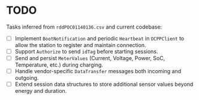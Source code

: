 # TODO

Tasks inferred from `rddPOC01140136.csv` and current codebase:

- [ ] Implement `BootNotification` and periodic `Heartbeat` in `OCPPClient` to allow the station to register and maintain connection.
- [ ] Support `Authorize` to send `idTag` before starting sessions.
- [ ] Send and persist `MeterValues` (Current, Voltage, Power, SoC, Temperature, etc.) during charging.
- [ ] Handle vendor-specific `DataTransfer` messages both incoming and outgoing.
- [ ] Extend session data structures to store additional sensor values beyond energy and duration.
